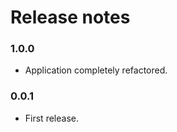 # Release notes #

### 1.0.0 ###

* Application completely refactored.

### 0.0.1 ###

* First release.
